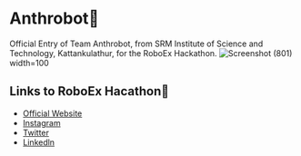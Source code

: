 # Anthrobot🤖
   Official Entry of Team Anthrobot, from SRM Institute of Science and Technology, Kattankulathur, for the RoboEx Hackathon.
   ![Screenshot (801)](https://user-images.githubusercontent.com/71955737/102581900-7eb12280-4127-11eb-97d3-8b5940c8d476.png) width=100
## Links to RoboEx Hacathon🔗
* [Official Website]()
* [Instagram](https://www.instagram.com/avianworkshops/)
* [Twitter](https://twitter.com/intent/tweet?text=RoboEx%20Hackathon%20from%20dreadnought%20robotics%20@%20&url=https://dare2compete.com/o/h50Plze)
* [Linkedln](https://www.linkedin.com/sharing/share-offsite/?url=https%3A%2F%2Fdare2compete.com%2Fo%2Fh50Plze)
